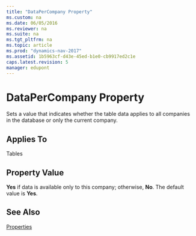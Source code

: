 ```yaml
---
title: "DataPerCompany Property"
ms.custom: na
ms.date: 06/05/2016
ms.reviewer: na
ms.suite: na
ms.tgt_pltfrm: na
ms.topic: article
ms.prod: "dynamics-nav-2017"
ms.assetid: 1b5963cf-d43e-45ed-b1e0-cb9917ed2c1e
caps.latest.revision: 5
manager: edupont
---
```

# DataPerCompany Property
Sets a value that indicates whether the table data applies to all companies in the database or only the current company.  
  
## Applies To  
 Tables  
  
## Property Value  
 **Yes** if data is available only to this company; otherwise, **No**. The default value is **Yes**.  
  
## See Also  
 [Properties](Properties.md)